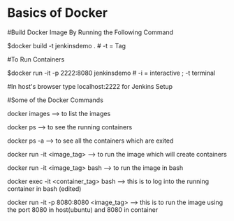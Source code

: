 # Basics of Docker 

#Build Docker Image By Running the Following Command

$docker build -t jenkinsdemo . # -t = Tag 


#To Run Containers

$docker run -it -p 2222:8080 jenkinsdemo # -i = interactive ; -t terminal

#In host's browser type localhost:2222 for Jenkins Setup

#Some of the Docker Commands

docker images --> to list the images

docker ps  --> to see the running containers

docker ps -a --> to see all the containers which are exited 

docker run -it <image_tag> --> to run the image which will create containers 

docker run -it <image_tag> bash --> to run the image in bash

docker exec -it <container_tag> bash --> this is to log into the running container in bash (edited)

docker run -it -p 8080:8080 <image_tag> --> this is to run the image using the port 8080 in host(ubuntu) and 8080 in container 


